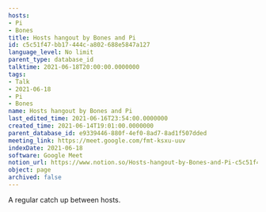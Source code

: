 ```yaml
---
hosts:
- Pi
- Bones
title: Hosts hangout by Bones and Pi
id: c5c51f47-bb17-444c-a802-688e5847a127
language_level: No limit
parent_type: database_id
talktime: 2021-06-18T20:00:00.0000000
tags:
- Talk
- 2021-06-18
- Pi
- Bones
name: Hosts hangout by Bones and Pi
last_edited_time: 2021-06-16T23:54:00.0000000
created_time: 2021-06-14T19:01:00.0000000
parent_database_id: e9339446-880f-4ef0-8ad7-8ad1f507dded
meeting_link: https://meet.google.com/fmt-ksxu-uuv
indexDate: 2021-06-18
software: Google Meet
notion_url: https://www.notion.so/Hosts-hangout-by-Bones-and-Pi-c5c51f47bb17444ca802688e5847a127
object: page
archived: false
---
```


A regular catch up between hosts.


